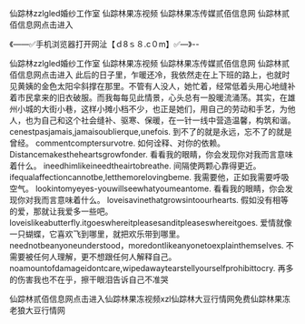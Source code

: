 仙踪林zzlgled婚纱工作室
仙踪林果冻视频
仙踪林果冻传媒贰佰信息网
仙踪林贰佰信息网点击进入


《——✅手机浏览器打开网沚【ｄ8ｓ８.c０m】✅—》--

仙踪林zzlgled婚纱工作室
仙踪林果冻视频
仙踪林果冻传媒贰佰信息网
仙踪林贰佰信息网点击进入
此后的日子里，乍暖还冷，我依然走在上下班的路上，也就时见黄姨的金色太阳伞斜撑在那里。不管有人没人，她忙着，经常低着头用心地缝补着市民拿来的旧衣破服。而我每每见此情景，心头总有一股暖流涌荡。其实，在雄州小城的大街小巷，这样小摊小档不少，也正是她们，用自己的劳动和手艺，为他人，也为自己和这个社会缝补、驱寒、保暖，在一针一线中营造温馨，构筑和谐。
		cenestpasjamais,jamaisoublierque,unefois.	到不了的就是永远，忘不了的就是曾经。	commentcomptersurvotre.	如何诠释、对你的依赖。	Distancemakestheheartsgrowfonder.	看看我的眼睛，你会发现你对我而言意味着什么。	ineedhimlikeineedtheairtobreathe.	间隔使两颗心靠得更近。	ifequalaffectioncannotbe,letthemorelovingbeme.	我需要他，正如我需要呼吸空气。	lookintomyeyes-youwillseewhatyoumeantome.	看看我的眼睛，你会发现你对我而言意味着什么。	loveisavinethatgrowsintoourhearts.	假如没有相等的爱，那就让我爱多一些吧。	loveislikeabutterfly.itgoeswhereitpleasesanditpleaseswhereitgoes.	爱情就像一只蝴蝶，它喜欢飞到哪里，就把欢乐带到哪里。	neednotbeanyoneunderstood，moredontlikeanyonetoexplainthemselves.	不需要被任何人理解，更不想跟任何人解释自己。	noamountofdamageidontcare,wipedawaytearstellyourselfprohibittocry.	再多的伤害我也不在乎，擦干眼泪告诉自己不准哭





仙踪林贰佰信息网点击进入仙踪林果冻视频xzl仙踪林大豆行情网免费仙踪林果冻老狼大豆行情网
